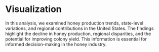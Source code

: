 # Visualization
In this analysis, we examined honey production trends, state-level variations, and regional contributions in the United States. The findings highlight the decline in honey production, regional disparities, and the potential for improving colony yield. This information is essential for informed decision-making in the honey industry.
